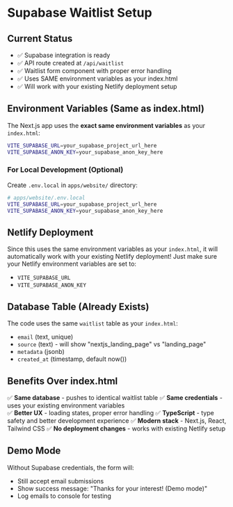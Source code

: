 # Supabase Waitlist Setup

## Current Status
- ✅ Supabase integration is ready
- ✅ API route created at `/api/waitlist`
- ✅ Waitlist form component with proper error handling
- ✅ Uses SAME environment variables as your index.html
- ✅ Will work with your existing Netlify deployment setup

## Environment Variables (Same as index.html)

The Next.js app uses the **exact same environment variables** as your `index.html`:

```bash
VITE_SUPABASE_URL=your_supabase_project_url_here
VITE_SUPABASE_ANON_KEY=your_supabase_anon_key_here
```

### For Local Development (Optional)
Create `.env.local` in `apps/website/` directory:

```bash
# apps/website/.env.local
VITE_SUPABASE_URL=your_supabase_project_url_here
VITE_SUPABASE_ANON_KEY=your_supabase_anon_key_here
```

## Netlify Deployment
Since this uses the same environment variables as your `index.html`, it will automatically work with your existing Netlify deployment! Just make sure your Netlify environment variables are set to:

- `VITE_SUPABASE_URL` 
- `VITE_SUPABASE_ANON_KEY`

## Database Table (Already Exists)
The code uses the same `waitlist` table as your `index.html`:
- `email` (text, unique)
- `source` (text) - will show "nextjs_landing_page" vs "landing_page"
- `metadata` (jsonb)
- `created_at` (timestamp, default now())

## Benefits Over index.html
✅ **Same database** - pushes to identical waitlist table
✅ **Same credentials** - uses your existing environment variables  
✅ **Better UX** - loading states, proper error handling
✅ **TypeScript** - type safety and better development experience
✅ **Modern stack** - Next.js, React, Tailwind CSS
✅ **No deployment changes** - works with existing Netlify setup

## Demo Mode
Without Supabase credentials, the form will:
- Still accept email submissions
- Show success message: "Thanks for your interest! (Demo mode)"
- Log emails to console for testing
